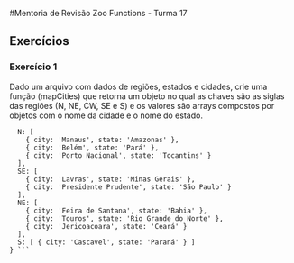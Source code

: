 #Mentoria de Revisão Zoo Functions - Turma 17

## Exercícios
### Exercício 1

Dado um arquivo com dados de regiões, estados e cidades, crie uma função (mapCities) que retorna um objeto no qual as chaves são as siglas das regiões (N, NE, CW, SE e S) e os valores são arrays compostos por objetos com o nome da cidade e o nome do estado.

``` {
  N: [
    { city: 'Manaus', state: 'Amazonas' },
    { city: 'Belém', state: 'Pará' },
    { city: 'Porto Nacional', state: 'Tocantins' }
  ],
  SE: [
    { city: 'Lavras', state: 'Minas Gerais' },
    { city: 'Presidente Prudente', state: 'São Paulo' }
  ],
  NE: [
    { city: 'Feira de Santana', state: 'Bahia' },
    { city: 'Touros', state: 'Rio Grande do Norte' },
    { city: 'Jericoacoara', state: 'Ceará' }
  ],
  S: [ { city: 'Cascavel', state: 'Paraná' } ]
} ```

